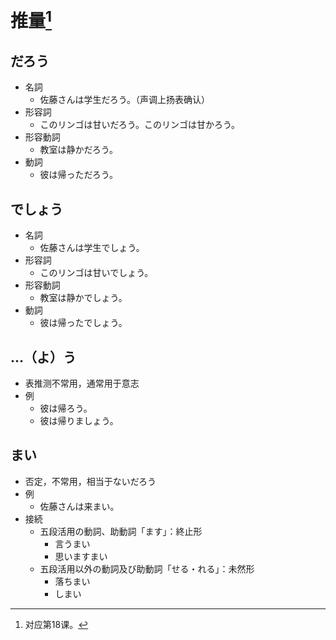 # 推量[^title]

## だろう
- 名詞
  - 佐藤さんは学生だろう。（声调上扬表确认）
- 形容詞
  - このリンゴは甘いだろう。このリンゴは甘かろう。
- 形容動詞
  - 教室は静かだろう。
- 動詞
  - 彼は帰っただろう。
## でしょう
- 名詞
  - 佐藤さんは学生でしょう。
- 形容詞
  - このリンゴは甘いでしょう。
- 形容動詞
  - 教室は静かでしょう。
- 動詞
  - 彼は帰ったでしょう。
## ...（よ）う
- 表推测不常用，通常用于意志
- 例
  - 彼は帰ろう。
  - 彼は帰りましょう。
## まい
- 否定，不常用，相当于ないだろう
- 例
  - 佐藤さんは来まい。
- 接続
  - 五段活用の動詞、助動詞「ます」：終止形
    - 言うまい
    - 思いますまい
  - 五段活用以外の動詞及び助動詞「せる・れる」：未然形
    - 落ちまい
    - しまい



[^title]: 对应第18课。

